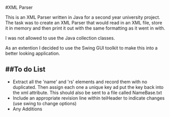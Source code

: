 #XML Parser

This is an XML Parser written in Java for a second year university project. The task was to create an XML Parser that would read in an XML file, store it in memory and then print it out with the same formatting as it went in with. 

I was not allowed to use the Java collection classes. 

As an extention I decided to use the Swing GUI toolkit to make this into a better looking application. 

##To do List
---
- Extract all the 'name' and 'rs' elements and record them with no duplicated. Then assign each one a unique key ad put the key back into the xml attribute. This should also be sent to a file called NameBase.txt
- Include an appropriate revision line within teiHeader to indicate changes (use swing to change options)
- Any Additions
